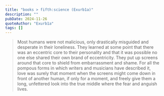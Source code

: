 ```yaml
---
title: "books > fifth:science (Exurb1a)"
description: ""
pubDate: 2024-11-26
quoteAuthor: "Exurb1a"
tags: []
---
```


> Most humans were not malicious, only drastically misguided and desperate in their loneliness. They learned at some point that there was an eccentric core to their personality and that it was possible no one else shared their own brand of eccentricity. They put up screens around that core to shield from embarrassment and shame. For all the pompous forms in which writers and musicians have described it, love was surely that moment when the screens might come down in front of another human, if only for a moment, and freely give them a long, unfettered look into the true middle where the fear and anguish lives.